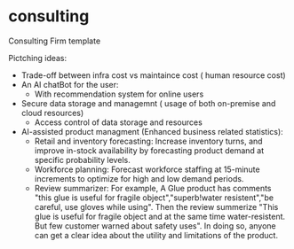 # consulting
Consulting Firm template

Pictching ideas:
- Trade-off between infra cost vs maintaince cost ( human resource cost)
- An AI chatBot for the user:
    * With recommendation system for online users
- Secure data storage and managemnt ( usage of both on-premise and cloud resources)
    * Access control of data storage and resources
- AI-assisted product managment (Enhanced business related statistics):
    * Retail and inventory forecasting: Increase inventory turns, and improve in-stock availability by forecasting product demand at specific probability levels.
    * Workforce planning: Forecast workforce staffing at 15-minute increments to optimize for high and low demand periods.
    * Review summarizer: For example, A Glue product has comments "this glue is useful for fragile object","superb!water resistent","be careful, use gloves while using". Then the review summerize "This glue is useful for fragile object and at the same time water-resistent. But few customer warned about safety uses". In doing so, anyone can get a clear idea about the utility and limitations of the product.   
